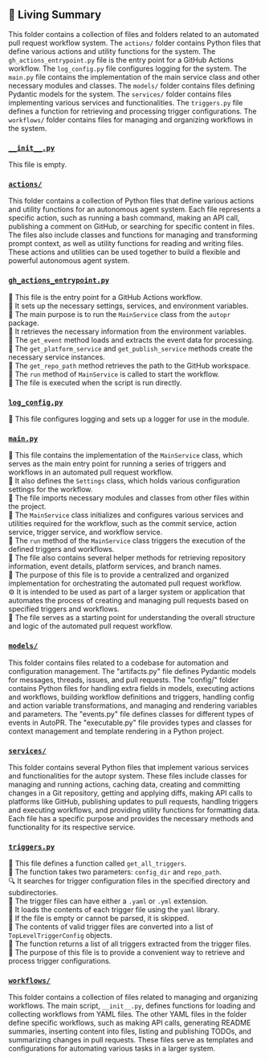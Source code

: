 

<!-- Living README Summary -->
## 🌳 Living Summary

This folder contains a collection of files and folders related to an automated pull request workflow system. The `actions/` folder contains Python files that define various actions and utility functions for the system. The `gh_actions_entrypoint.py` file is the entry point for a GitHub Actions workflow. The `log_config.py` file configures logging for the system. The `main.py` file contains the implementation of the main service class and other necessary modules and classes. The `models/` folder contains files defining Pydantic models for the system. The `services/` folder contains files implementing various services and functionalities. The `triggers.py` file defines a function for retrieving and processing trigger configurations. The `workflows/` folder contains files for managing and organizing workflows in the system.


### [`__init__.py`](https://github.com/raphael-francis/AutoPR-internal/blob/cde288186d52143cd526034ab0c0cce35e24583b/./autopr/__init__.py)

This file is empty.  


### [`actions/`](https://github.com/raphael-francis/AutoPR-internal/blob/cde288186d52143cd526034ab0c0cce35e24583b/./autopr/actions)

This folder contains a collection of Python files that define various actions and utility functions for an autonomous agent system. Each file represents a specific action, such as running a bash command, making an API call, publishing a comment on GitHub, or searching for specific content in files. The files also include classes and functions for managing and transforming prompt context, as well as utility functions for reading and writing files. These actions and utilities can be used together to build a flexible and powerful autonomous agent system.  


### [`gh_actions_entrypoint.py`](https://github.com/raphael-francis/AutoPR-internal/blob/cde288186d52143cd526034ab0c0cce35e24583b/./autopr/gh_actions_entrypoint.py)

📄 This file is the entry point for a GitHub Actions workflow.    
🔧 It sets up the necessary settings, services, and environment variables.    
🤖 The main purpose is to run the `MainService` class from the `autopr` package.    
🎯 It retrieves the necessary information from the environment variables.    
📝 The `get_event` method loads and extracts the event data for processing.    
🔑 The `get_platform_service` and `get_publish_service` methods create the necessary service instances.    
📂 The `get_repo_path` method retrieves the path to the GitHub workspace.    
📝 The `run` method of `MainService` is called to start the workflow.    
🚀 The file is executed when the script is run directly.  


### [`log_config.py`](https://github.com/raphael-francis/AutoPR-internal/blob/cde288186d52143cd526034ab0c0cce35e24583b/./autopr/log_config.py)

📝 This file configures logging and sets up a logger for use in the module.  


### [`main.py`](https://github.com/raphael-francis/AutoPR-internal/blob/cde288186d52143cd526034ab0c0cce35e24583b/./autopr/main.py)

📝 This file contains the implementation of the `MainService` class, which serves as the main entry point for running a series of triggers and workflows in an automated pull request workflow.  
🔧 It also defines the `Settings` class, which holds various configuration settings for the workflow.  
📂 The file imports necessary modules and classes from other files within the project.  
🔀 The `MainService` class initializes and configures various services and utilities required for the workflow, such as the commit service, action service, trigger service, and workflow service.  
🔄 The `run` method of the `MainService` class triggers the execution of the defined triggers and workflows.  
🔧 The file also contains several helper methods for retrieving repository information, event details, platform services, and branch names.  
🚀 The purpose of this file is to provide a centralized and organized implementation for orchestrating the automated pull request workflow.  
⚙️ It is intended to be used as part of a larger system or application that automates the process of creating and managing pull requests based on specified triggers and workflows.  
📖 The file serves as a starting point for understanding the overall structure and logic of the automated pull request workflow.  


### [`models/`](https://github.com/raphael-francis/AutoPR-internal/blob/cde288186d52143cd526034ab0c0cce35e24583b/./autopr/models)

This folder contains files related to a codebase for automation and configuration management. The "artifacts.py" file defines Pydantic models for messages, threads, issues, and pull requests. The "config/" folder contains Python files for handling extra fields in models, executing actions and workflows, building workflow definitions and triggers, handling config and action variable transformations, and managing and rendering variables and parameters. The "events.py" file defines classes for different types of events in AutoPR. The "executable.py" file provides types and classes for context management and template rendering in a Python project.  


### [`services/`](https://github.com/raphael-francis/AutoPR-internal/blob/cde288186d52143cd526034ab0c0cce35e24583b/./autopr/services)

This folder contains several Python files that implement various services and functionalities for the autopr system. These files include classes for managing and running actions, caching data, creating and committing changes in a Git repository, getting and applying diffs, making API calls to platforms like GitHub, publishing updates to pull requests, handling triggers and executing workflows, and providing utility functions for formatting data. Each file has a specific purpose and provides the necessary methods and functionality for its respective service.  


### [`triggers.py`](https://github.com/raphael-francis/AutoPR-internal/blob/cde288186d52143cd526034ab0c0cce35e24583b/./autopr/triggers.py)

📄 This file defines a function called `get_all_triggers`.    
📁 The function takes two parameters: `config_dir` and `repo_path`.    
🔍 It searches for trigger configuration files in the specified directory and subdirectories.    
🔧 The trigger files can have either a `.yaml` or `.yml` extension.    
🔐 It loads the contents of each trigger file using the `yaml` library.    
🔁 If the file is empty or cannot be parsed, it is skipped.    
📝 The contents of valid trigger files are converted into a list of `TopLevelTriggerConfig` objects.    
🔀 The function returns a list of all triggers extracted from the trigger files.    
📌 The purpose of this file is to provide a convenient way to retrieve and process trigger configurations.  


### [`workflows/`](https://github.com/raphael-francis/AutoPR-internal/blob/cde288186d52143cd526034ab0c0cce35e24583b/./autopr/workflows)

This folder contains a collection of files related to managing and organizing workflows. The main script, `__init__.py`, defines functions for loading and collecting workflows from YAML files. The other YAML files in the folder define specific workflows, such as making API calls, generating README summaries, inserting content into files, listing and publishing TODOs, and summarizing changes in pull requests. These files serve as templates and configurations for automating various tasks in a larger system.  

<!-- Living README Summary -->